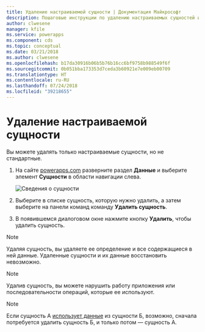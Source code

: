 ```yaml
---
title: Удаление настраиваемой сущности | Документация Майкрософт
description: Пошаговые инструкции по удалению настраиваемых сущностей и очистке всех данных в PowerApps.
author: clwesene
manager: kfile
ms.service: powerapps
ms.component: cds
ms.topic: conceptual
ms.date: 03/21/2018
ms.author: clwesene
ms.openlocfilehash: b17da30916b06b5b76b16cc6bf9758b988549f6f
ms.sourcegitcommit: 0b051bba173353d7ceda3b60921e7e009eb00709
ms.translationtype: HT
ms.contentlocale: ru-RU
ms.lasthandoff: 07/24/2018
ms.locfileid: "39218655"
---
```

# <a name="delete-a-custom-entity"></a>Удаление настраиваемой сущности
Вы можете удалять только настраиваемые сущности, но не стандартные.

1. На сайте [powerapps.com](https://web.powerapps.com?utm_source=padocs&utm_medium=linkinadoc&utm_campaign=referralsfromdoc) разверните раздел **Данные** и выберите элемент **Сущности** в области навигации слева.

    ![Сведения о сущности](./media/data-platform-cds-create-entity/entitylist.png "Список сущностей")

2. Выберите в списке сущность, которую нужно удалить, а затем выберите на панели команд команду **Удалить сущность**.

3. В появившемся диалоговом окне нажмите кнопку **Удалить**, чтобы удалить сущность.

>[!NOTE]
>Удаляя сущность, вы удаляете ее определение и все содержащиеся в ней данные. Удаленные сущности и их данные восстановить невозможно.

>[!NOTE]
>Удалив сущность, вы можете нарушить работу приложения или последовательности операций, которые ее используют.

>[!NOTE]
>Если сущность А [использует данные](data-platform-entity-lookup.md) из сущности Б, возможно, сначала потребуется удалить сущность Б, и только потом — сущность A.

